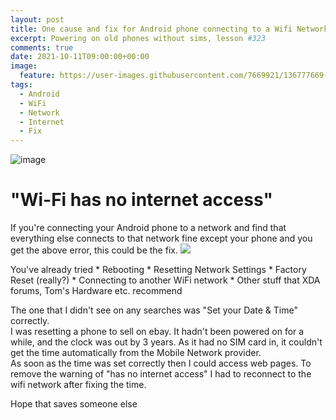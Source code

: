 ```yaml
---
layout: post
title: One cause and fix for Android phone connecting to a Wifi Network but "has no internet access"
excerpt: Powering on old phones without sims, lesson #323
comments: true
date: 2021-10-11T09:00:00+00:00
image:
  feature: https://user-images.githubusercontent.com/7669921/136777669-29ce3f07-a994-48e9-a637-c8185211bf94.png
tags: 
  - Android
  - WiFi
  - Network
  - Internet
  - Fix
---
```

![image](https://user-images.githubusercontent.com/7669921/136777669-29ce3f07-a994-48e9-a637-c8185211bf94.png)

<H1>"Wi-Fi has no internet access"</H1>
If you're connecting your Android phone to a network and find that everything else connects to that network fine except your phone and you get the above error, this could be the fix.
<IMG SRC=https://user-images.githubusercontent.com/7669921/136776940-3c068854-9be0-4934-9c9d-b80fbe07b314.png>
<P>
You've already tried
* Rebooting
* Resetting Network Settings
* Factory Reset (really?)
* Connecting to another WiFi network
* Other stuff that XDA forums, Tom's Hardware etc. recommend

The one that I didn't see on any searches was "Set your Date & Time" correctly.<BR>
I was resetting a phone to sell on ebay.  It hadn't been powered on for a while, and the clock was out by 3 years.  As it had no SIM card in, it couldn't get the time automatically from the Mobile Network provider.
<BR>
As soon as the time was set correctly then I could access web pages.  To remove the warning of "has no internet access" I had to reconnect to the wifi network after fixing the time.

  Hope that saves someone else
